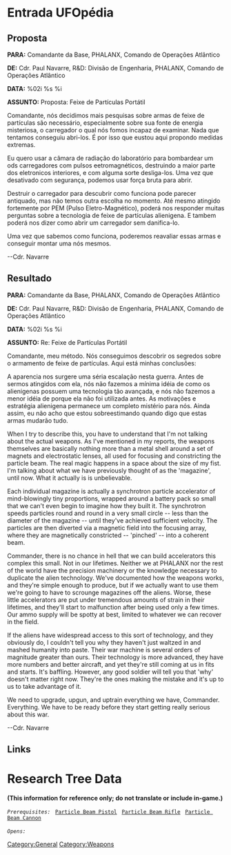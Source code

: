 # Entrada UFOpédia

## Proposta

**PARA:** Comandante da Base, PHALANX, Comando de Operações Atlântico

**DE:** Cdr. Paul Navarre, R&D: Divisão de Engenharia, PHALANX, Comando
de Operações Atlântico

**DATA:** %02i %s %i

**ASSUNTO:** Proposta: Feixe de Partículas Portátil

Comandante, nós decidimos mais pesquisas sobre armas de feixe de
partículas são necessário, especialmente sobre sua fonte de energia
misteriosa, o carregador o qual nós fomos incapaz de examinar. Nada que
tentamos conseguiu abri-los. É por isso que eustou aqui propondo medidas
extremas.

Eu quero usar a câmara de radiação do laboratório para bombardear um ods
carregadores com pulsos eetromagnéticos, destruindo a maior parte dos
eletronicos interiores, e com alguma sorte desliga-los. Uma vez que
desativado com segurança, podemos usar força bruta para abrir.

Destruir o carregador para descubrir como funciona pode parecer
antiquado, mas não temos outra escolha no momento. Até mesmo atingido
fortemente por PEM (Pulso Eletro-Magnético), poderá nos responder muitas
perguntas sobre a tecnologia de feixe de partículas alienigena. E tambem
poderá nos dizer como abrir um carregador sem danifica-lo.

Uma vez que sabemos como funciona, poderemos reavaliar essas armas e
conseguir montar uma nós mesmos.

--Cdr. Navarre

## Resultado

**PARA:** Comandante da Base, PHALANX, Comando de Operações Atlântico

**DE:** Cdr. Paul Navarre, R&D: Divisão de Engenharia, PHALANX, Comando
de Operações Atlântico

**DATA:** %02i %s %i

**ASSUNTO:** Re: Feixe de Partículas Portátil

Comandante, meu método. Nós conseguimos descobrir os segredos sobre o
armamento de feixe de partículas. Aqui está minhas conclusões:

A aparencia nos surgere uma séria escalação nesta guerra. Antes de
sermos atingidos com ela, nós não fazemos a mínima idéia de como os
alienigenas possuem uma tecnologia tão avançada, e nós não fazemos a
menor idéia de porque ela não foi utilizada antes. As motivações e
estratégia alienigena permanece um completo mistério para nós. Ainda
assim, eu não acho que estou sobreestimando quando digo que estas armas
mudarão tudo.

When I try to describe this, you have to understand that I'm not talking
about the actual weapons. As I've mentioned in my reports, the weapons
themselves are basically nothing more than a metal shell around a set of
magnets and electrostatic lenses, all used for focusing and constricting
the particle beam. The real magic happens in a space about the size of
my fist. I'm talking about what we have previously thought of as the
'magazine', until now. What it actually is is unbelievable.

Each individual magazine is actually a synchrotron particle accelerator
of mind-blowingly tiny proportions, wrapped around a battery pack so
small that we can't even begin to imagine how they built it. The
synchrotron speeds particles round and round in a very small circle --
less than the diameter of the magazine -- until they've achieved
sufficient velocity. The particles are then diverted via a magnetic
field into the focusing array, where they are magnetically constricted
-- 'pinched' -- into a coherent beam.

Commander, there is no chance in hell that we can build accelerators
this complex this small. Not in our lifetimes. Neither we at PHALANX nor
the rest of the world have the precision machinery or the knowledge
necessary to duplicate the alien technology. We've documented how the
weapons works, and they're simple enough to produce, but if we actually
want to use them we're going to have to scrounge magazines off the
aliens. Worse, these little accelerators are put under tremendous
amounts of strain in their lifetimes, and they'll start to malfunction
after being used only a few times. Our ammo supply will be spotty at
best, limited to whatever we can recover in the field.

If the aliens have widespread access to this sort of technology, and
they obviously do, I couldn't tell you why they haven't just waltzed in
and mashed humanity into paste. Their war machine is several orders of
magnitude greater than ours. Their technology is more advanced, they
have more numbers and better aircraft, and yet they're still coming at
us in fits and starts. It's baffling. However, any good soldier will
tell you that 'why' doesn't matter right now. They're the ones making
the mistake and it's up to us to take advantage of it.

We need to upgrade, upgun, and uptrain everything we have, Commander.
Everything. We have to be ready before they start getting really serious
about this war.

--Cdr. Navarre

## Links

# Research Tree Data

**(This information for reference only; do not translate or include
in-game.)**

*`Prerequisites:`*
` `[`Particle Beam Pistol`](Equipment/Secondary_Weapons/Particle_Beam_Pistol "wikilink")
` `[`Particle Beam Rifle`](Equipment/Primary_Weapons/Particle_Beam_Rifle "wikilink")
` `[`Particle Beam Cannon`](Equipment/Primary_Weapons/Particle_Beam_Cannon "wikilink")

*`Opens:`*
` `

[Category:General](Category:General "wikilink")
[Category:Weapons](Category:Weapons "wikilink")